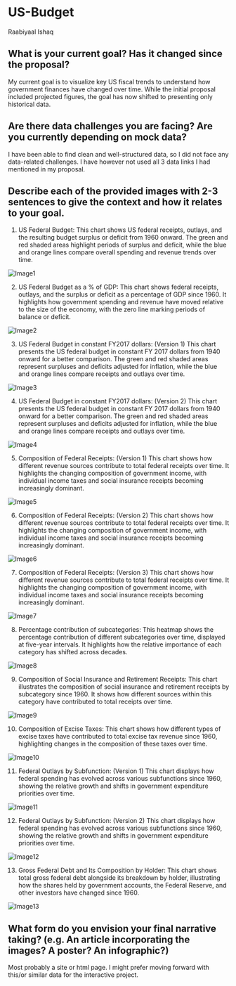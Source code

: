 # US-Budget 

Raabiyaal Ishaq 

## What is your current goal? Has it changed since the proposal?
My current goal is to visualize key US fiscal trends to understand how government finances have changed over time. While the initial proposal included projected figures, the goal has now shifted to presenting only historical data.

## Are there data challenges you are facing? Are you currently depending on mock data?
I have been able to find clean and well-structured data, so I did not face any data-related challenges. I have however not used all 3 data links I had mentioned in my proposal.

## Describe each of the provided images with 2-3 sentences to give the context and how it relates to your goal.

1. US Federal Budget: This chart shows US federal receipts, outlays, and the resulting budget surplus or deficit from 1960 onward. The green and red shaded areas highlight periods of surplus and deficit, while the blue and orange lines compare overall spending and revenue trends over time.

![Image1](../draft%20charts/1%20-%201.1.jpg)


2. US Federal Budget as a % of GDP: This chart shows federal receipts, outlays, and the surplus or deficit as a percentage of GDP since 1960. It highlights how government spending and revenue have moved relative to the size of the economy, with the zero line marking periods of balance or deficit.

![Image2](../draft%20charts/2%20-%201.2.jpg)

3. US Federal Budget in constant FY2017 dollars: (Version 1) This chart presents the US federal budget in constant FY 2017 dollars from 1940 onward for a better comparison. The green and red shaded areas represent surpluses and deficits adjusted for inflation, while the blue and orange lines compare receipts and outlays over time.

![Image3](../draft%20charts/3%20-%201.3.jpg)

4. US Federal Budget in constant FY2017 dollars: (Version 2) This chart presents the US federal budget in constant FY 2017 dollars from 1940 onward for a better comparison. The green and red shaded areas represent surpluses and deficits adjusted for inflation, while the blue and orange lines compare receipts and outlays over time.

![Image4](../draft%20charts/4%20-%201.3b.jpg)


5. Composition of Federal Receipts: (Version 1) This chart shows how different revenue sources contribute to total federal receipts over time. It highlights the changing composition of government income, with individual income taxes and social insurance receipts becoming increasingly dominant.

![Image5](../draft%20charts/5%20-%202.1.jpg)


6. Composition of Federal Receipts: (Version 2) This chart shows how different revenue sources contribute to total federal receipts over time. It highlights the changing composition of government income, with individual income taxes and social insurance receipts becoming increasingly dominant.

![Image6](../draft%20charts/6%20-%202.1b.jpg)

7. Composition of Federal Receipts: (Version 3) This chart shows how different revenue sources contribute to total federal receipts over time. It highlights the changing composition of government income, with individual income taxes and social insurance receipts becoming increasingly dominant.

![Image7](../draft%20charts/7%20-%202.1c.jpg)

8. Percentage contribution of subcategories: This heatmap shows the percentage contribution of different subcategories over time, displayed at five-year intervals. It highlights how the relative importance of each category has shifted across decades.

![Image8](../draft%20charts/8%20-%202.2.jpg)

9. Composition of Social Insurance and Retirement Receipts: This chart illustrates the composition of social insurance and retirement receipts by subcategory since 1960. It shows how different sources within this category have contributed to total receipts over time.

![Image9](../draft%20charts/9%20-%202.4.1.jpg)


10. Composition of Excise Taxes: This chart shows how different types of excise taxes have contributed to total excise tax revenue since 1960, highlighting changes in the composition of these taxes over time.

![Image10](../draft%20charts/10%20-%202.4.2.jpg)

11. Federal Outlays by Subfunction: (Version 1) This chart displays how federal spending has evolved across various subfunctions since 1960, showing the relative growth and shifts in government expenditure priorities over time.

![Image11](../draft%20charts/11%20-%202.4.2.jpg)

12. Federal Outlays by Subfunction: (Version 2) This chart displays how federal spending has evolved across various subfunctions since 1960, showing the relative growth and shifts in government expenditure priorities over time.

![Image12](../draft%20charts/12%20-%203.2b.jpg)


13. Gross Federal Debt and Its Composition by Holder: This chart shows total gross federal debt alongside its breakdown by holder, illustrating how the shares held by government accounts, the Federal Reserve, and other investors have changed since 1960.

![Image13](../draft%20charts/13%20-%207.1.jpg)

## What form do you envision your final narrative taking? (e.g. An article incorporating the images? A poster? An infographic?)

Most probably a site or html page. I might prefer moving forward with this/or similar data for the interactive project.